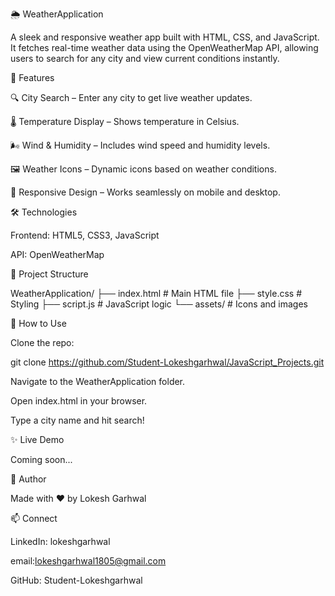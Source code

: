 🌦️ WeatherApplication

A sleek and responsive weather app built with HTML, CSS, and JavaScript. It fetches real-time weather data using the OpenWeatherMap API, allowing users to search for any city and view current conditions instantly.


🚀 Features

🔍 City Search – Enter any city to get live weather updates.

🌡️ Temperature Display – Shows temperature in Celsius.

🌬️ Wind & Humidity – Includes wind speed and humidity levels.

🖼️ Weather Icons – Dynamic icons based on weather conditions.

📱 Responsive Design – Works seamlessly on mobile and desktop.


🛠️ Technologies

Frontend:  HTML5, CSS3, JavaScript

API: OpenWeatherMap


📂 Project Structure

WeatherApplication/
├── index.html # Main HTML file
├── style.css # Styling
├── script.js # JavaScript logic
└── assets/ # Icons and images


📌 How to Use

Clone the repo:

git clone https://github.com/Student-Lokeshgarhwal/JavaScript_Projects.git

Navigate to the WeatherApplication folder.

Open index.html in your browser.

Type a city name and hit search!


✨ Live Demo

Coming soon...


🙌 Author

Made with ❤️ by Lokesh Garhwal


📫 Connect

LinkedIn: lokeshgarhwal

email:lokeshgarhwal1805@gmail.com

GitHub: Student-Lokeshgarhwal
